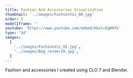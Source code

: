 ```yaml
---
title: Fashion And Accessories Visualization
thumbnail: '../images/FashionViz_00.jpg'
order: 2
modelIframe: ''
youtube: 'https://www.youtube.com/embed/kbvCcEgW97k'
type: '3d'
images:
  [
    '../images/FashionViz_01.jpg',
    '../images/Bag_render10.jpg',
  ]
---
```


Fashion and accessories I created
using CLO 7 and Blender. 
